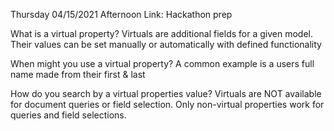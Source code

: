 Thursday 04/15/2021
Afternoon Link: Hackathon prep

What is a virtual property?
Virtuals are additional fields for a given model. Their values can be set manually or automatically with defined functionality

When might you use a virtual property?
A common example is a users full name made from their first & last

How do you search by a virtual properties value?
Virtuals are NOT available for document queries or field selection. Only non-virtual properties work for queries and field selections.
